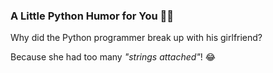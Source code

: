 ### A Little Python Humor for You 🐍😄

Why did the Python programmer break up with his girlfriend? 

Because she had too many *"strings attached"*! 😂